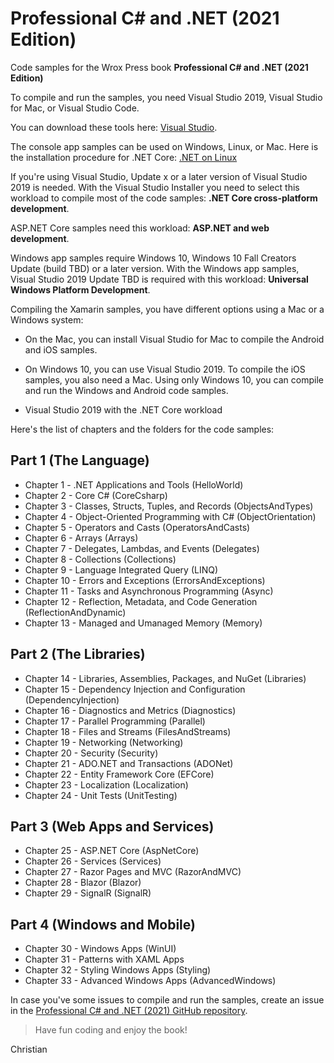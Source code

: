 
# Professional C# and .NET (2021 Edition)

Code samples for the Wrox Press book **Professional C# and .NET (2021 Edition)**

To compile and run the samples, you need Visual Studio 2019, Visual Studio for Mac, or Visual Studio Code. 

You can download these tools here: [Visual Studio](https://www.visualstudio.com/).

The console app samples can be used on Windows, Linux, or Mac. Here is the installation procedure for .NET Core: [.NET on Linux](https://www.microsoft.com/net/core)

If you're using Visual Studio, Update x or a later version of Visual Studio 2019 is needed. With the Visual Studio Installer you need to select this workload to compile most of the code samples: **.NET Core cross-platform development**.

ASP.NET Core samples need this workload: **ASP.NET and web development**.

Windows app samples require Windows 10, Windows 10 Fall Creators Update (build TBD) or a later version. With the Windows app samples, Visual Studio 2019 Update TBD is required with this workload: **Universal Windows Platform Development**.

Compiling the Xamarin samples, you have different options using a Mac or a Windows system:
* On the Mac, you can install Visual Studio for Mac to compile the Android and iOS samples.
* On Windows 10, you can use Visual Studio 2019. To compile the iOS samples, you also need a Mac. Using only Windows 10, you can compile and run the Windows and Android code samples.

* Visual Studio 2019 with the .NET Core workload

Here's the list of chapters and the folders for the code samples:

## Part 1 (The Language)

* Chapter 1 - .NET Applications and Tools (HelloWorld)
* Chapter 2 - Core C# (CoreCsharp)
* Chapter 3 - Classes, Structs, Tuples, and Records (ObjectsAndTypes)
* Chapter 4 - Object-Oriented Programming with C# (ObjectOrientation)
* Chapter 5 - Operators and Casts (OperatorsAndCasts)
* Chapter 6 - Arrays (Arrays)
* Chapter 7 - Delegates, Lambdas, and Events (Delegates)
* Chapter 8 - Collections (Collections)
* Chapter 9 - Language Integrated Query (LINQ)
* Chapter 10 - Errors and Exceptions (ErrorsAndExceptions)
* Chapter 11 - Tasks and Asynchronous Programming (Async)
* Chapter 12 - Reflection, Metadata, and Code Generation (ReflectionAndDynamic)
* Chapter 13 - Managed and Umanaged Memory (Memory)

## Part 2  (The Libraries)

* Chapter 14 - Libraries, Assemblies, Packages, and NuGet (Libraries)
* Chapter 15 - Dependency Injection and Configuration (DependencyInjection)
* Chapter 16 - Diagnostics and Metrics (Diagnostics)
* Chapter 17 - Parallel Programming (Parallel)
* Chapter 18 - Files and Streams (FilesAndStreams)
* Chapter 19 - Networking (Networking)
* Chapter 20 - Security (Security)
* Chapter 21 - ADO.NET and Transactions (ADONet)
* Chapter 22 - Entity Framework Core (EFCore)
* Chapter 23 - Localization (Localization)
* Chapter 24 - Unit Tests (UnitTesting)

## Part 3 (Web Apps and Services)

* Chapter 25 - ASP.NET Core (AspNetCore)
* Chapter 26 - Services (Services)
* Chapter 27 - Razor Pages and MVC (RazorAndMVC)
* Chapter 28 - Blazor (Blazor)
* Chapter 29 - SignalR (SignalR)

## Part 4 (Windows and Mobile)

* Chapter 30 - Windows Apps (WinUI)
* Chapter 31 - Patterns with XAML Apps
* Chapter 32 - Styling Windows Apps (Styling)
* Chapter 33 - Advanced Windows Apps (AdvancedWindows)

In case you've some issues to compile and run the samples, create an issue in the [Professional C# and .NET (2021) GitHub repository](https://github.com/ProfessionalCSharp/ProfessionalCSharp2021).

> Have fun coding and enjoy the book!

Christian
